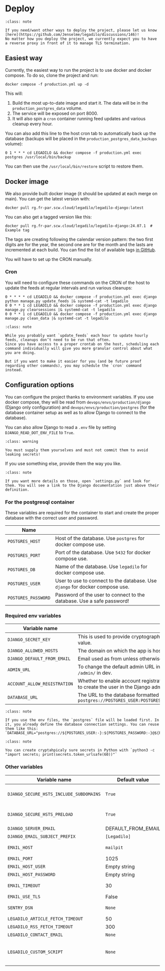 # Deploy

```{admonition} Your feedback is welcomed
:class: note

If you need/want other ways to deploy the project, please let us know [here](https://github.com/Jenselme/legadilo/discussions/146)!
No matter how you deploy the project, we currently expect you to have a reverse proxy in front of it to manage TLS termination.
```

## Easiest way

Currently, the easiest way to run the project is to use docker and docker compose. To do so, clone the project and run:

    docker compose -f production.yml up -d

This will:
1. Build the most up-to-date image and start it. The data will be in the `production_postgres_data` volume.
2. The service will be exposed on port 8000.
3. It will also spin a `cron` container running feed updates and various cleanup every hour.

You can also add this line to the host cron tab to automatically back up the database (backups will be placed in the `production_postgres_data_backups` volume):

```
0 1 * * * cd LEGADILO && docker compose -f production.yml exec postgres /usr/local/bin/backup
```

You can then use the `/usr/local/bin/restore` script to restore them.


## Docker image

We also provide built docker image (it should be updated at each merge on main). You can get the latest version with:

    docker pull rg.fr-par.scw.cloud/legadilo/legadilo-django:latest

You can also get a tagged version like this:

    docker pull rg.fr-par.scw.cloud/legadilo/legadilo-django:24.07.1  # Example tag

The tags are creating following the calendar version pattern: the two first digits are for the year, the second one are for the month and the lasts are incremented at each build. You can find the list of available tags [in GitHub](https://github.com/Jenselme/legadilo/tags).

You will have to set up the CRON manually.

### Cron

You will need to configure these commands on the CRON of the host to update the feeds at regular intervals and run various cleanups:

```
0 * * * * cd LEGADILO && docker compose -f production.yml exec django python manage.py update_feeds |& systemd-cat -t legadilo
0 0 * * 1 cd LEGADILO && docker compose -f production.yml exec django manage.py clearsessions |& systemd-cat -t legadilo
0 0 * * 1 cd LEGADILO && docker compose -f production.yml exec django manage.py clean_data |& systemd-cat -t legadilo
```

```{admonition} Why not use the cron command?
:class: note

While you probably want `update_feeds` each hour to update hourly feeds, cleanups don’t need to be run that often.
Since you have access to a proper crontab on the host, scheduling each command individually will give you more granular control about what you are doing.

But if you want to make it easier for you (and be future proof regarding other commands), you may schedule the `cron` command instead. 
```


## Configuration options

You can configure the project thanks to environment variables.
If you use docker compose, they will be read from `devops/envs/production/django` (Django only configuration) and `devops/envs/production/postgres` (for the database container setup as well as to allow Django to connect to the database).

You can also allow Django to read a `.env` file by setting `DJANGO_READ_DOT_ENV_FILE` to `True`.

```{admonition} These file are not tracked by git
:class: warning

You must supply them yourselves and must not commit them to avoid leaking secrets!
```

If you use something else, provide them the way you like.

```{admonition} More details
:class: note

If you want more details on those, open `settings.py` and look for them. You will see a link to the Django documentation just above their definition.
```

### For the postgresql container

These variables are required for the container to start and create the proper database with the correct user and password.

| Name                |                                                                              |
|---------------------|------------------------------------------------------------------------------|
| `POSTGRES_HOST`     | Host of the database. Use `postgres` for docker compose use.                 |
| `POSTGRES_PORT`     | Port of the database. Use `5432` for docker compose use.                     |
| `POSTGRES_DB`       | Name of the database. Use `legadilo` for docker compose use.                 |
| `POSTGRES_USER`     | User to use to connect to the database. Use `django` for docker compose use. |
| `POSTGRES_PASSWORD` | Password of the user to connect to the database. Use a safe password!        |


### Required env variables

| Variable name                | Description                                                                                                                                       |
|------------------------------|---------------------------------------------------------------------------------------------------------------------------------------------------|
| `DJANGO_SECRET_KEY`          | This is used to provide cryptographic signing, should be set to a unique, unpredictable value.                                                    |
| `DJANGO_ALLOWED_HOSTS`       | The domain on which the app is hosted and from which traffic is allowed.                                                                          |
| `DJANGO_DEFAULT_FROM_EMAIL`  | Email used as from unless otherwise specified.                                                                                                    |
| `ADMIN_URL`                  | To change the default admin URL in production for security reason. Will default to `/admin/` in dev.                                              |
| `ACCOUNT_ALLOW_REGISTRATION` | Whether to enable account registration on the instance or not. If disabled, you will have to create the user in the Django admin or with the CLI. |
| `DATABASE_URL`               | The URL to the database formatted like this: `postgres://POSTGRES_USER:POSTGRES_PASSWORD@POSTGRES_HOST:POSTGRES_PORT/POSTGRES_DB`                 |

```{admonition} DATABASE_URL
:class: note

If you use the env files, the `postgres` file will be loaded first. In it, you already define the database connection settings. You can reuse them like this:
`DATABASE_URL="postgres://${POSTGRES_USER:-}:${POSTGRES_PASSWORD:-}@${POSTGRES_HOST:-}:${POSTGRES_PORT:-}/${POSTGRES_DB:-}"`
```


```{admonition} Creating secrets
:class: note

You can create cryptahpicaly sure secrets in Python with `python3 -c "import secrets; print(secrets.token_urlsafe(60))"`
```

### Other variables

| Variable name                           | Default value      | Description                                                                                                                                                                                                    |
|-----------------------------------------|--------------------|----------------------------------------------------------------------------------------------------------------------------------------------------------------------------------------------------------------|
| `DJANGO_SECURE_HSTS_INCLUDE_SUBDOMAINS` | `True`             | See https://docs.djangoproject.com/en/dev/ref/settings/#secure-hsts-include-subdomains                                                                                                                         |
| `DJANGO_SECURE_HSTS_PRELOAD`            | `True`             | See https://docs.djangoproject.com/en/dev/ref/settings/#secure-hsts-preload                                                                                                                                    |
| `DJANGO_SERVER_EMAIL`                   | DEFAULT_FROM_EMAIL | The email address that error messages come from.                                                                                                                                                               |
| `DJANGO_EMAIL_SUBJECT_PREFIX`           | `[Legadilo]`       | Each email will be prefixed by this.                                                                                                                                                                           |
| `EMAIL_HOST`                            | `mailpit`          | On which host to connect to send an email. Leave the default to not send in production                                                                                                                         |
| `EMAIL_PORT`                            | 1025               | On which port to connect to send an email.                                                                                                                                                                     |
| `EMAIL_HOST_USER`                       | Empty string       | Username to use for the SMTP server defined in `EMAIL_HOST`                                                                                                                                                    |
| `EMAIL_HOST_PASSWORD`                   | Empty string       | The password associated with the above username                                                                                                                                                                |
| `EMAIL_TIMEOUT`                         | 30                 | Max time to wait for when trying to send an email before failing.                                                                                                                                              |
| `EMAIL_USE_TLS`                         | False              | Whether to use TLS to send email with SMTP                                                                                                                                                                     |
| `SENTRY_DSN`                            | `None`             | To enable error monitoring with Sentry (leave empty to leave it deactivated).                                                                                                                                  |
| `LEGADILO_ARTICLE_FETCH_TIMEOUT`        | 50                 | The fetch timeout when fetching articles in seconds.                                                                                                                                                           |
| `LEGADILO_RSS_FETCH_TIMEOUT`            | 300                | The fetch timeout when fetching feeds in seconds.                                                                                                                                                              |
| `LEGADILO_CONTACT_EMAIL`                | `None`             | The contact email to display to authenticated user.                                                                                                                                                            |
| `LEGADILO_CUSTOM_SCRIPT`                | `None`             | To inject an extra script (typically a visitor tracker) to the site. Must a JSON mapping of attribute to value like this: `{"src": "https://plausible.io"}`.<br>Nonce and `defer` will be added automatically. |
